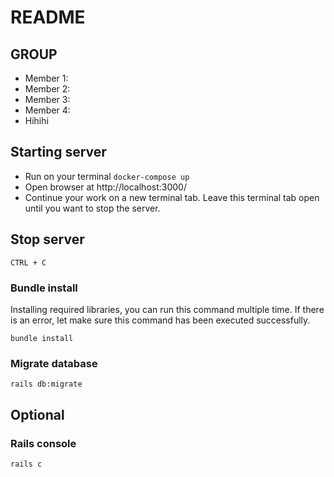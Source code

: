 # README

## GROUP <add-group-name>

- Member 1: <add-name>
- Member 2: <add-name>
- Member 3: <add-name>
- Member 4: <add-name>
- Hihihi

## Starting server

- Run on your terminal `docker-compose up`
- Open browser at http://localhost:3000/
- Continue your work on a new terminal tab. Leave this terminal tab open until you want to stop the server.

## Stop server

`CTRL + C`

### Bundle install
Installing required libraries, you can run this command multiple time. If there is an error, let make sure this command has been executed successfully.

`bundle install`

### Migrate database

`rails db:migrate`

## Optional

### Rails console

`rails c`
